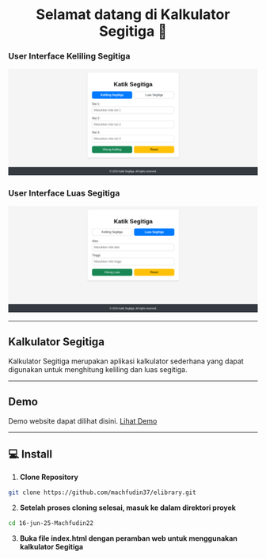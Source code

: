 <h1 align="center">Selamat datang di Kalkulator Segitiga 👋</h1>

### User Interface Keliling Segitiga

![Keliling Segitiga](https://github.com/revou-fundamental-course/16-jun-25-Machfudin22/blob/main/assets/keliling-segitiga.png?raw=true)

### User Interface Luas Segitiga

![Luas Segitiga](https://github.com/revou-fundamental-course/16-jun-25-Machfudin22/blob/main/assets/luas-segitiga.png?raw=true)

---

## Kalkulator Segitiga

Kalkulator Segitiga merupakan aplikasi kalkulator sederhana yang dapat digunakan untuk menghitung keliling dan luas segitiga.

---

## Demo

Demo website dapat dilihat disini. [Lihat Demo](https://revou-fundamental-course.github.io/16-jun-25-Machfudin22/)

---

## 💻 Install

1. **Clone Repository**

```bash
git clone https://github.com/machfudin37/elibrary.git
```

2. **Setelah proses cloning selesai, masuk ke dalam direktori proyek**

```bash
cd 16-jun-25-Machfudin22
```

3. **Buka file index.html dengan peramban web untuk menggunakan kalkulator Segitiga**
